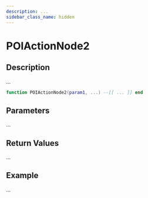 ```yaml
---
description: ...
sidebar_class_name: hidden
---
```


# POIActionNode2

## Description

...

```lua
function POIActionNode2(param1, ...) --[[ ... ]] end
```

## Parameters

...

## Return Values

...

## Example

...

